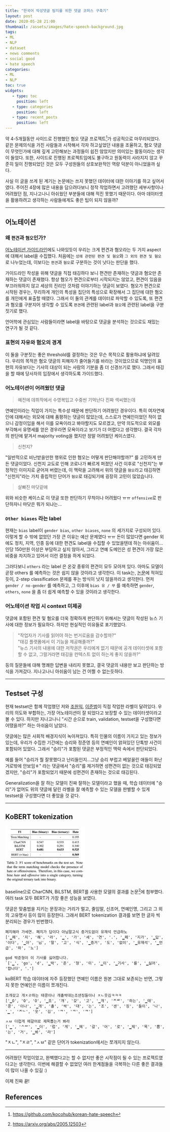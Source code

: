 ```yaml
---
title: "한국어 악성댓글 탐지를 위한 댓글 코퍼스 구축기"
layout: post
date: 2020-05-28 21:00
thumbnail: /assets/images/hate-speech-background.jpg
tags:
- ML
- NLP
- dataset
- news comments
- social good
- hate speech
categories: 
- ML
- NLP
toc: true
widgets:
   - type: toc
     position: left
   - type: categories
     position: left
   - type: recent_posts
     position: left
---
```


약 4-5개월동안 사이드로 진행했던 혐오 댓글 프로젝트[^1]가 성공적으로 마무리되었다. 같은 문제의식을 가진 사람들과 시작해서 각자 하고싶었던 내용을 조율하고, 혐오 댓글이 무엇인가에 대해 깊게 고민해보는 과정들이 쉽진 않았지만 의미있는 활동이라는 생각이 들었다. 또한, 사이드로 진행된 프로젝트임에도 불구하고 원동력이 사라지지 않고 꾸준히 일이 진행되었던 것은 모두 구성원들의 상호보완적인 역량 덕분이 아니었을까 싶다.

사실 이 글을 쓰게 된 계기는 논문에는 쓰지 못했던 데이터에 대한 이야기를 하고 싶어서였다. 주어진 4장에 많은 내용을 담으려다보니 정작 작업하면서 고려했던 세부사항이나 어려웠던 점, 지나고나니 아쉬웠던 부분들에 대해 적진 못했기 때문이다. 아마 데이터셋을 활용하려고 생각하는 사람들에게도 좋은 팁이 되지 않을까?
<!--more-->

---

## 어노테이션

### 왜 `편견`과 `혐오`인가?

[어노테이션 가이드라인](https://www.notion.so/c1ecb7cc52d446cc93d928d172ef8442)에도 나와있듯이 우리는 크게 편견과 혐오라는 두 가지 aspect에 대해서 label을 수집했다. 
처음에는 `성에 관련된 편견 및 혐오`와 `그 외의 편견 및 혐오`로 나누었는데, 이보다는 `편견`과 `혐오`로 구분하는 것이 낫다는 판단을 했다.

가이드라인 작성을 위해 댓글을 직접 태깅하다 보니 편견만 존재하는 댓글과 혐오만 존재하는 댓글이 존재했다. 항상 혐오가 편견으로부터 시작되지는 않았고, 편견이 있음을 부끄러워하지 않고 세상의 진리인 것처럼 이야기하는 댓글이 보였다. 혐오가 편견으로 시작된 경우는, 무리하게 개인의 특성을 집단의 특성으로 확장해서 그 집단에 대한 혐오를 개인에게 표출할 때였다. 그래서 이 둘의 관계를 데이터로 파악할 수 있도록, 또 편견과 혐오를 구분지어 생각할 수 있도록 `편견`에 관련된 label과 `혐오`에 관련된 label을 구분짓기로 했다.

언어학에 관심있는 사람들이라면 label을 바탕으로 댓글을 분석하는 것으로도 재밌는 연구가 될 것 같다.

### 표현의 자유와 혐오의 경계

이 둘을 구분짓는 좋은 threshold를 결정하는 것은 무슨 목적으로 활용하냐에 달려있다. 우리의 목적은 혐오 댓글의 피해자가 줄어들기를 바라는 것이었으므로 익명인의 표현의 자유보다는 기사의 대상이 되는 사람의 기분을 좀 더 신경쓰기로 했다. 그래서 태깅을 할 때에 당사자의 입장에서 생각하도록 가이드했다. 

### 어노테이션이 어려웠던 댓글

> 예전에 데뷔작에서 수영복입고 수중씬 기억난다 진짜 섹씨했는데

연예인이라는 직업이 가지는 특수성 때문에 판단하기 어려웠던 경우이다. 특히 여자연예인에 대해서는 외모에 대해 품평하는 댓글이 많았는데, 스스로가 연예인이었던 적이 없으니 감정이입을 해서 이를 모욕이라고 봐야할지도 모르겠고, 만약 의도적으로 외모를 부각해서 유명세를 얻은 경우라면 모욕이라고 보기가 더 어렵다고 생각했다. 결국 각자의 판단에 맡겨서 majority voting을 했지만 정말 어려웠던 케이스였다.

> 신천지?

"일반적으로 비난받을만한 행위로 인한 혐오는 어떻게 판단해야할까?" 를 고민하게 만든 댓글이었다. 신천지 교도로 인해 코로나가 빠르게 퍼졌던 사건 이후로 "신천지"는 부정적인 이미지로 굳어져 버렸는데, 이 맥락을 고려해서 위의 댓글을 `혐오`라고 태깅하면 "신천지"라는 가치 중립적인 단어가 `혐오`로 태깅되기에 굉장히 고민이 많았습니다.

> 살빠진 마닷같애

위와 비슷한 케이스로 이 댓글 또한 판단하기 무척이나 어려웠다 ㅠㅠ `offensive`로 판단하자니 마닷은 뭐가 되냐는...


### `Other biases` 라는 label

현재는 `bias` label이 `gender bias`, `other biases`, `none` 의 세가지로 구성되어 있다. 이렇게 할 수 밖에 없었던 가장 큰 이유는 예산 문제였다 ㅠㅠ 돈이 많았다면 gender 외에도 정치, 지역, 인종 등에 대한 편견도 label을 수집할 수 있었을텐데 하는 아쉬움이... 인당 150만원 이상은 부담하고 싶지 않아서, 그리고 연예 도메인은 성 편견이 가장 많은 비중을 차지하고 있어서 이런 결정을 하게 되었다.

그러다보니 `others` 라는 label 은 온갖 종류의 편견이 모두 모아져 있다. 아마도 모델이 곧장 others 를 예측하는 것은 쉽지 않을 것이라고 생각한다. 이 task는, [논문](https://arxiv.org/abs/2005.12503)에 적혀있듯이, 2-step classification 문제를 푸는 방식이 낫지 않을까라고 생각한다. 먼저 `gender / no-gender` 를 예측하고, 그 이후에 `bias 유 / 무` 를 예측하면 `gender`, `others`, `none` 을 좀 더 쉽게 예측할 수 있을 것이라고 생각한다.

### 어노테이션 작업 시 context 미제공

댓글에 포함된 편견 및 혐오를 더욱 정확하게 판단하기 위해서는 댓글이 작성된 뉴스 기사에 대한 정보가 필요하다. 하지만 현실적인 이유들로 포기했었다.

> "작업자가 기사를 읽어야 하는 번거로움을 감수할까?" <br>
> "태깅 플랫폼에서 이 기능을 제공해줄까?" <br>
> "뉴스 기사의 내용에 대한 저작권은 우리에게 없기 때문에 공개 데이터셋에 포함할 수 없고, 그럴거라면 태깅을 컨텍스트 없이 하는게 좋지 않을까?"

등의 질문들에 대해 명쾌한 답변을 내리지 못했고, 결국 댓글의 내용만 보고 판단하는 방식을 가져갔다. 지나고나니 아쉬움이 남는 건 어쩔 수 없는듯하다.

---

## Testset 구성

현재 testset은 함께 작업했던 저와 [조원익](https://www.facebook.com/warnik.chow?__tn__=K-R&eid=ARCNVgdXVouckswETyWV9lkDr_cQtrkWPysMCRo0j12ERGUOBQc35o_roiDziJvD-AI5QCjiPW9EQsqA&fref=mentions&__xts__[0]=68.ARBryv_ZUhMCc7-7G69xtrgWU5FmnqoTL_lLX8bkOVrEnrZ2TRtHphUFuujbvKft8qDDUco0ZJHr7AF9qnijRGiz1J7DMHiWCEXVK61XNr9g40o-7TImObl04dnqssnBZr1-Msp6i8aN8PFC2L9jDTvuS5DtI6w4tTkyVz4KvHHrjO-_oUPHzg6yhuxC7A8v2KWbj2wxuNs52cgI), [이준범](https://www.facebook.com/Junbum.L?__tn__=K-R&eid=ARAQ7IJ8TMPDz9gEkoGREztDVOhQ35RZDphJGLftwahcbbh0jQfEyAdsaWSGsuVPrtfxpv1Twpuw3vgF&fref=mentions&__xts__[0]=68.ARBryv_ZUhMCc7-7G69xtrgWU5FmnqoTL_lLX8bkOVrEnrZ2TRtHphUFuujbvKft8qDDUco0ZJHr7AF9qnijRGiz1J7DMHiWCEXVK61XNr9g40o-7TImObl04dnqssnBZr1-Msp6i8aN8PFC2L9jDTvuS5DtI6w4tTkyVz4KvHHrjO-_oUPHzg6yhuxC7A8v2KWbj2wxuNs52cgI)이 직접 작업한 라벨이 달려있다. 우리의 의도와 부합하는, 가장 어노테이션이 잘 되었다고 보장할 수 있는 데이터셋이라고 볼 수 있다. 하지만 지나고나니 "시간 순으로 train, validation, testset을 구성했다면 어땠을까?" 하는 아쉬움이 남았다.

댓글에는 많은 사회적 배경지식이 녹아져있다. 특히 인물의 이름이 가지고 있는 정보가 있는데, 우리가 수집한 기간에는 승리와 정준영 등의 연예인이 얽혀있던 단톡방 사건이 포함되어 있었다. 그래서 "승리"가 포함된 댓글은 부정적인 맥락 속에서 판단되었다.

예를 들어 "승리가 뭘 잘못했다고 난리들인지...그냥 승리 부럽고 베알꼴린 애들이 화난거로밖에 안보임ㅎ" 라는 댓글에서 "승리"를 제거하면 성편견이 없는 것으로 태깅되었겠지만, "승리"가 포함되었기 때문에 성편견이 존재하는 것으로 태깅된다.

Generalization을 잘 하는 모델이 진짜 잘하는 모델이라고 했을 때, 학습 데이터에 "승리"가 없어도 위의 댓글에 달린 라벨을 잘 예측할 수 있는 모델을 판별할 수 있게 testset을 구성했다면 더 좋았을 것 같다.

---

## KoBERT tokenization

<img src="/assets/images/korean-hate-speech-model-result.png?style=centerme" width=50%>
<br>

baseline으로 CharCNN, BiLSTM, BERT를 사용한 모델의 결과를 논문[^2]에 첨부했다. 여러 task 모두 BERT가 가장 좋은 성능을 보였다. 

댓글은 맞춤법을 지키는 문장과는 거리가 멀고, 줄임말, 신조어, 연예인명, 그리고 그 외의 고유명사 등이 많이 등장한다. 그래서 BERT tokenization 결과를 보면 한 글자 씩 분리되는 경우가 빈번했다. 

```
페지해라 가세연. 페지가 답이다 아님말고식 증거도없이 유재석 언급하노
['▁페', '지', '해', '라', '▁', '가', '세', '연', '.', '▁페', '지가', '▁답', '이다', '▁아', '님', '말', '고', '식', '▁증거', '도', '없이', '▁유재석', '▁언급', '하', '노']
```

```
god 박준형이 이 기사를 싫어합니다.
`['▁', 'go', 'd', '▁박', '준', '형', '이', '▁이', '▁기사', '를', '▁싫어', '합니다', '.']
```

koBERT 학습 데이터에 자주 등장했던 연예인 이름은 원본 그대로 보존되는 반면, 그렇지 못한 연예인은 이름이 쪼개진다.

```
조개갖고 개ㅈㄹ하는 태콩이나 개촐싹대는조샌징들이나 ㅈㄴ웃김ㅋㅋㅋ 
['▁O', 'O', 'O', '▁조', '개', '갖', '고', '▁개', 'ᄌᄅ', '하는', '▁태', '콩', '이나', '▁개', '촐', '싹', '대', '는', '조', '샌', '징', '들이', '나', '▁', 'ᄌᄂ', '웃', '김', 'ᄏ', 'ᄏ', 'ᄏ']
```

```
ㅅㅂ 더럽게 메갈어로 제목뽑는거 봐라
['▁', 'ᄉᄇ', '▁더', '럽', '게', '▁메', '갈', '어', '로', '▁제', '목', '뽑', '는', '거', '▁봐', '라']
```

"ㅈㄴ", "ㅈㄹ", "ㅅㅂ" 같은 단어가 tokenization에서는 쪼개지지 않는다.

---

어려웠던 작업이었고, 완벽했다고는 할 수 없지만 좋은 시작점이 될 수 있는 프로젝트였다고는 생각한다. 이번에 해결할 수 없었던 여러 한계점들을 극복하는 다른 좋은 결과들이 많이 나올 수 있길 :)

이제 진짜 끝!

## References

[^1]: <https://github.com/kocohub/korean-hate-speech>
[^2]: <https://arxiv.org/abs/2005.12503>